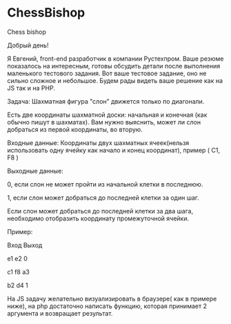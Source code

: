 # ChessBishop
Chess bishop

Добрый день!

Я Евгений, front-end разработчик в компании Рустехпром.
Ваше резюме показалось на интересным, готовы обсудить детали после выполнения маленького тестового задания.
Вот ваше тестовое задание, оно не сильно сложное и небольшое.
Будем рады видеть ваше решение как на JS так и на PHP.


Задача:
Шахматная фигура "слон" движется только по диагонали.

Есть две координаты шахматной доски: начальная и конечная (как обычно пишут в шахматах). Вам нужно выяснить, может ли слон добраться из первой координаты, во вторую.



Входные данные:
Координаты двух шахматных ячеек(нельзя использовать одну ячейку как начало и конец координат), пример ( C1, F8 )



Выходные данные:

0, если слон не может пройти из начальной клетки в последнюю.

1, если слон может добраться до последней клетки за один шаг.

Если слон может добраться до последней клетки за два шага, необходимо отобразить координату промежуточной ячейки.



Пример:

Вход        Выход

е1 е2       0

c1 f8       a3

b2 d4       1



На JS задачу желательно визуализировать в браузере( как в примере ниже), на php достаточно написать функцию, которая принимает 2 аргумента и возвращает результат.
